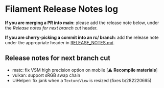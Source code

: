 # Filament Release Notes log

**If you are merging a PR into main**: please add the release note below, under the *Release notes
for next branch cut* header.

**If you are cherry-picking a commit into an rc/ branch**: add the release note under the
appropriate header in [RELEASE_NOTES.md](./RELEASE_NOTES.md).

## Release notes for next branch cut

- matc: fix VSM high precision option on mobile [⚠️ **Recompile materials**]
- vulkan: support sRGB swap chain
- UiHelper: fix jank when a `TextureView` is resized (fixes b\282220665)
